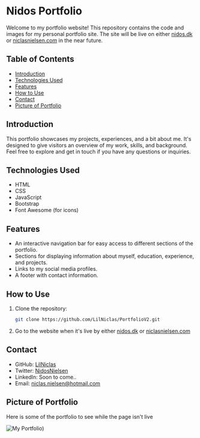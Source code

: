 # Nidos Portfolio

Welcome to my portfolio website! This repository contains the code and images for my personal portfolio site. The site will be live on either [nidos.dk](https://nidos.dk) or [niclasnielsen.com](https://niclasnielsen.com) in the near future. 
## Table of Contents

- [Introduction](#introduction)
- [Technologies Used](#technologies-used)
- [Features](#features)
- [How to Use](#how-to-use)
- [Contact](#contact)
- [Picture of Portfolio](#picture-of-portfolio)

## Introduction

This portfolio showcases my projects, experiences, and a bit about me. It's designed to give visitors an overview of my work, skills, and background. Feel free to explore and get in touch if you have any questions or inquiries.

## Technologies Used

- HTML
- CSS
- JavaScript
- Bootstrap
- Font Awesome (for icons)

## Features

- An interactive navigation bar for easy access to different sections of the portfolio.
- Sections for displaying information about myself, education, experience, and projects.
- Links to my social media profiles.
- A footer with contact information.

## How to Use

1. Clone the repository:

   ```bash
   git clone https://github.com/LilNiclas/PortfolioV2.git
2. Go to the website when it's live by either [nidos.dk](https://nidos.dk) or [niclasnielsen.com](https://niclasnielsen.com)

## Contact
- GitHub: [LilNiclas](https://github.com/LilNiclas)
- Twitter: [NidosNielsen](https://twitter.com/NidosNielsen)
- LinkedIn: Soon to come..
- Email: [niclas.nielsen@hotmail.com](mailto:niclas.nielsen@hotmail.com)

## Picture of Portfolio
Here is some of the portfolio to see while the page isn't live

![My Portfolio ](https://scontent.fcph2-1.fna.fbcdn.net/v/t1.15752-9/387467440_302371285956704_9210593407975429250_n.png?_nc_cat=101&ccb=1-7&_nc_sid=8cd0a2&_nc_ohc=0gkFRwxFZCIAX8cgkRy&_nc_ht=scontent.fcph2-1.fna&oh=03_AdRGPKI2Mp8g2KM375_8Wt2W2_owYIikYkEetZ1oms5R2Q&oe=656F8FDE))

